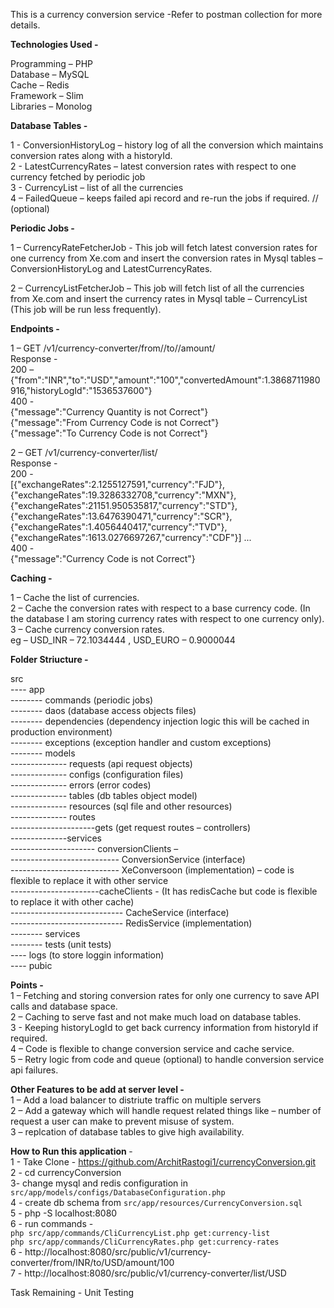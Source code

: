 This is a currency conversion service -Refer to postman collection for more details. </br>

<b>Technologies Used - </b>  </br>

Programming – PHP </br>
Database – MySQL </br>
Cache – Redis </br>
Framework – Slim </br>
Libraries – Monolog </br>

<b>Database Tables - </b>  </br>

1 - ConversionHistoryLog – history log of all the conversion which maintains conversion rates along with a  historyId. </br>
2 - LatestCurrencyRates – latest conversion rates with respect to one currency fetched by periodic job </br>
3 - CurrencyList – list of all the currencies </br>
4 – FailedQueue – keeps failed api record and re-run the jobs if required. // (optional) </br>


<b>Periodic Jobs - </b> </br>

1 – CurrencyRateFetcherJob -  This job will fetch latest conversion rates for one currency from  Xe.com and insert the conversion rates in Mysql tables – ConversionHistoryLog and LatestCurrencyRates. </br>

2 – CurrencyListFetcherJob – This job will fetch list of all the currencies from Xe.com and insert the currency rates in Mysql table – CurrencyList (This job will be run less frequently). </br>

<b>Endpoints - </b> </br>

1 – GET /v1/currency-converter/from/<from-currency-code>/to/<to-currency-code>/amount/<amount> </br>
Response - </br>
200 – </br> {"from":"INR","to":"USD","amount":"100","convertedAmount":1.3868711980916,"historyLogId":"1536537600"} </br>
400 - </br>
{"message":"Currency Quantity is not Correct"} </br>
{"message":"From Currency Code is not Correct"} </br>
{"message":"To Currency Code is not Correct"} </br>

2 – GET /v1/currency-converter/list/<currency-code> </br>
Response - </br>
200 -  </br>
[{"exchangeRates":2.1255127591,"currency":"FJD"}, {"exchangeRates":19.3286332708,"currency":"MXN"},{"exchangeRates":21151.950535817,"currency":"STD"},{"exchangeRates":13.6476390471,"currency":"SCR"},{"exchangeRates":1.4056440417,"currency":"TVD"},{"exchangeRates":1613.0276697267,"currency":"CDF"}] ... </br>
400 -  </br>
{"message":"Currency Code is not Correct"} </br>

<b> Caching - </b> </br>

1 – Cache the list of currencies. </br>
2 – Cache the conversion rates with respect to a base currency code. (In the database I am storing currency rates with respect to one currency only). </br>
3 – Cache currency conversion rates.  </br>
eg – USD_INR – 72.1034444 ,  USD_EURO – 0.9000044 </br>


<b> Folder Striucture - </b> </br>

src </br>
---- app </br>
      -------- commands (periodic jobs) </br>
      -------- daos (database access objects files) </br>
      -------- dependencies (dependency injection logic this will be cached in production environment) </br>
      -------- exceptions (exception handler and custom exceptions) </br>
      -------- models  </br>
      -------------- requests (api request objects) </br>
      -------------- configs (configuration files) </br>
	    -------------- errors (error codes) </br>
      -------------- tables (db tables object model) </br>
      -------------- resources (sql file and other resources) </br>
      -------------- routes  </br>
      ---------------------gets (get request routes – controllers) </br>
      --------------services  </br>
	    --------------------- conversionClients –  </br>
		  --------------------------- ConversionService (interface) </br>
      --------------------------- XeConversoon (implementation) – code is flexible to replace it with other service </br>
      ----------------------cacheClients -  (It has redisCache but code is flexible to replace it with other cache) </br>
		  ---------------------------- CacheService (interface) </br>
		  ---------------------------- RedisService (implementation) </br>
	    -------- services </br>
      -------- tests (unit tests) </br>
---- logs (to store loggin information) </br>
---- pubic </br>

<b> Points - </b> </br>
1 – Fetching and storing conversion rates for only one currency to save API calls and database space. </br>
2 – Caching to serve fast and not make much load on database tables. </br>
3 -  Keeping historyLogId to get back currency information from historyId if required. </br>
4 – Code is flexible to change conversion service and cache service. </br>
5 – Retry logic from code and queue (optional) to handle conversion service api failures. </br>

<b> Other Features to be add at server level - </b> </br>
1 – Add a load balancer to distriute traffic on multiple servers </br>
2 – Add a gateway which will handle request related things like – number of request a user can make to prevent misuse of system. </br>
3 – replcation of database tables to give high availability.	</br>

<b> How to Run this application </b> - <br/>
1 - Take Clone - https://github.com/ArchitRastogi1/currencyConversion.git <br/>
2 - cd currencyConversion <br/>
3-  change mysql and redis configuration in `src/app/models/configs/DatabaseConfiguration.php` <br/>
4 - create db schema from `src/app/resources/CurrencyConversion.sql` <br/>
5 - php -S localhost:8080 <br/>
6 - run commands -  <br/>
`php src/app/commands/CliCurrencyList.php get:currency-list` <br/>
`php src/app/commands/CliCurrencyRates.php get:currency-rates` <br/>
6 - http://localhost:8080/src/public/v1/currency-converter/from/INR/to/USD/amount/100 <br/>
7 - http://localhost:8080/src/public/v1/currency-converter/list/USD <br/>

Task Remaining - Unit Testing
